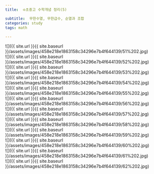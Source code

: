 ```yaml
---
title:  ➗초중고 수학개념 정리(5)

subtitle:  무한수열, 무한급수, 순열과 조합
categories: study 
tags: math
 
---
```


  
  
![]({{ site.url }}{{ site.baseurl }}/assets/images/458e218e1863158c34296e7b4f644139/51%202.jpg)  
![]({{ site.url }}{{ site.baseurl }}/assets/images/458e218e1863158c34296e7b4f644139/52%202.jpg)  
![]({{ site.url }}{{ site.baseurl }}/assets/images/458e218e1863158c34296e7b4f644139/53%202.jpg)  
![]({{ site.url }}{{ site.baseurl }}/assets/images/458e218e1863158c34296e7b4f644139/54%202.jpg)  
![]({{ site.url }}{{ site.baseurl }}/assets/images/458e218e1863158c34296e7b4f644139/55%202.jpg)  
![]({{ site.url }}{{ site.baseurl }}/assets/images/458e218e1863158c34296e7b4f644139/56%202.jpg)  
![]({{ site.url }}{{ site.baseurl }}/assets/images/458e218e1863158c34296e7b4f644139/57%202.jpg)  
![]({{ site.url }}{{ site.baseurl }}/assets/images/458e218e1863158c34296e7b4f644139/58%202.jpg)  
![]({{ site.url }}{{ site.baseurl }}/assets/images/458e218e1863158c34296e7b4f644139/59%202.jpg)  
![]({{ site.url }}{{ site.baseurl }}/assets/images/458e218e1863158c34296e7b4f644139/60%202.jpg)  
![]({{ site.url }}{{ site.baseurl }}/assets/images/458e218e1863158c34296e7b4f644139/61%202.jpg)  
![]({{ site.url }}{{ site.baseurl }}/assets/images/458e218e1863158c34296e7b4f644139/62%202.jpg)  
